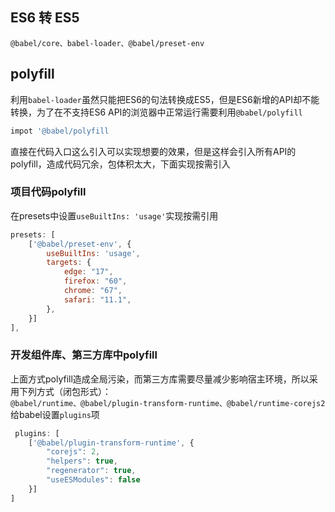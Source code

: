 ## ES6 转 ES5
`@babel/core、babel-loader、@babel/preset-env`

## polyfill
利用`babel-loader`虽然只能把ES6的句法转换成ES5，但是ES6新增的API却不能转换，为了在不支持ES6 API的浏览器中正常运行需要利用`@babel/polyfill`  
```js
impot '@babel/polyfill
```
直接在代码入口这么引入可以实现想要的效果，但是这样会引入所有API的polyfill，造成代码冗余，包体积太大，下面实现按需引入
### 项目代码polyfill
在presets中设置`useBuiltIns: 'usage'`实现按需引用  
```js
presets: [
    ['@babel/preset-env', {
        useBuiltIns: 'usage',
        targets: {
            edge: "17",
            firefox: "60",
            chrome: "67",
            safari: "11.1",
        },
    }]
],
```
### 开发组件库、第三方库中polyfill
上面方式polyfill造成全局污染，而第三方库需要尽量减少影响宿主环境，所以采用下列方式（闭包形式）：  
`@babel/runtime、@babel/plugin-transform-runtime、@babel/runtime-corejs2`  
给babel设置`plugins`项  
```js
 plugins: [
    ['@babel/plugin-transform-runtime', {
        "corejs": 2,
        "helpers": true,
        "regenerator": true,
        "useESModules": false
    }]
]
```